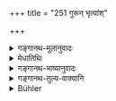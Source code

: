 +++
title = "251 गुरून् भृत्यांश्"

+++

<details><summary>गङ्गानथ-मूलानुवादः</summary>

For the purpose of bringing relief to his teachers and dependents, and for the purpose of honoring the gods and guests, he may accept gifts from all persons; but he shall not derive from them satisfaction for himself.—(251)
</details>

<details><summary>मेधातिथिः</summary>

**गुरव** उपदेशातिदेशैर् बहवः । **भृत्या** आश्रिताः स्मृत्यन्तरे तु संख्याताः । 

- वृद्धौ तु मातापितरौ भार्या साध्वी सुतः शिशुः । (म्ध् ११.५ अद्देद् वेर्से)[^३०१]

तान् उद्धर्तुम् इच्छुः क्षुधावसन्नान् । **देवतातिथींश्** **चार्चिष्यन्** नित्यकर्मसंपत्यर्थम् इत्यर्थः । **सर्वतः प्रतिगृह्णीयात्** साधुभ्यो ऽसाधुभ्यश् च । **न तु तृप्येत् स्वयं ततः** । तृप्तिः क्षुन्निवृत्तिर् उपभोगश् च, तन् न कुर्यात् । गुर्वादिप्रयोजनम् एव तद् ग्रहीतव्यं न त्व् आत्मार्थम् ॥ ४.२५१ ॥

_कथं तर्ह्य् आत्मा यापयितव्यः । अत आह ।_
</details>

<details><summary>गङ्गानथ-भाष्यानुवादः</summary>

‘*Teachers*;’—the plural form is used, in view of some persons teaching directly, and others only indirectly, by implication.

‘*Dependents*,’—those who have a right to be maintained by him; these are enumerated in another *Smṛti* text as follows:—‘Aged parents, the well-conducted wife and the infant child.’

‘*For the purpose of bringing relief to these*’—when they are suffering from hunger;—‘*and for the purpose of honouring the gods and guests*;— that is, for the sake of due accomplishment of his daily duties.

‘*He may accept gifts from all persons*’—good or bad.

‘*But he shall not derive from them satisfaction for himself*.’—‘*Satisfaction*’ here stands for *relieving hunger* and other forms of enjoyment; these he shall not do. That is, such gifts shall be accepted only for the sake of Teachers and others, and never for his own sake.—(251)

“How, then, is the man to maintain himself?” In answer to this, we have the following:—
</details>

<details><summary>गङ्गानथ-तुल्य-वाक्यानि</summary>

*Vaśiṣṭha* (14.10).—(Same as Manu, with slight variants.)

*Viṣṇu* (57.13).—(Same as Manu, but reading ‘*pitṛdevatāḥ*’ in place of
‘*devatātithīn*.’)

*Gautama* (17.4).—‘For the maintaining of the father, the Gods, the
Teacher and the dependants,—it is ditferent.’

*Āpastamba* (1.7.21).—‘Some people hold that for the sake of the teacher
the acceptance of gifts even from Śūdras and Ugras is sanctioned by the scriptures.’

*Yājñavalkya* (1.216).—‘For the worshipping of gods and guests, and for
the sake of one’s teacher and dependants, and for one’s own livelihood, one may accept gifts from all.’

*Aṅgiras* (Aparārka, p. 408).—‘For the teacher, for guests and for
dependants one may accept food from the Śūdra; but he himself shall not partake of it.’
</details>

<details><summary>Bühler</summary>

251	He who desires to relieve his Gurus and those whom he is bound to maintain, or wishes to honour the gods and guests, may accept (gifts) from anybody; but he must not satisfy his (own hunger) with such (presents).
</details>
